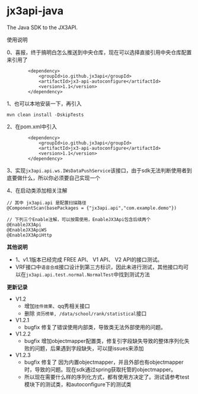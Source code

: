 # jx3api-java

The Java SDK to the JX3API.

使用说明

0、喜报，终于搞明白怎么推送到中央仓库，现在可以选择直接引用中央仓库配置来引用了

```
        <dependency>
            <groupId>io.github.jx3api</groupId>
            <artifactId>jx3-api-autoconfigure</artifactId>
            <version>1.1</version>
        </dependency>         
```

1、也可以本地安装一下，再引入

```
mvn clean install -DskipTests
```

2、在pom.xml中引入

```
        <dependency>
            <groupId>io.github.jx3api</groupId>
            <artifactId>jx3-api-autoconfigure</artifactId>
            <version>1.1</version>
        </dependency>         
```

3、实现`jx3api.api.ws.IWsDataPushService`该接口，由于sdk无法判断使用者到底要做什么，所以你必须要自己实现一个

4、在启动类添加相关注解

```
// 其中 jx3api.api 是配置扫描路径
@ComponentScan(basePackages = {"jx3api.api","com.example.demo"})

// 下列三个Enable注解，可以按需使用，EnableJX3Api包含后续两个
@EnableJX3Api
@EnableJX3ApiWS
@EnableJX3ApiHttp

```

**其他说明**

- 1、v1.1版本已经完成 FREE API、 V1 API、 V2 API的接口测试。
- VRF接口中`语音合成`接口设计到第三方标识，因此未进行测试，其他接口均可以在`jx3api.api.test.normal.NormalTest`中找到测试方法

**更新记录**

- V1.2
    - 增加`挂件效果`、qq秀相关接口
    - 删除 `资历榜单, /data/school/rank/statistical`接口
- V1.2.1
  - bugfix 修复了错误使用内部类，导致类无法外部使用的问题。
- V1.2.2
  - bugfix 增加objectmapper配置类，修复引字段缺失导致的整体序列化失败的问题，后果遇到字段缺失，可以提issues来添加
- V1.2.3
  - bugfix 修复了 因为内置objectmapper，并且外部也有objectmapper时，导致的问题。现在sdk通过spring获取托管的objectmapper。
  - 所以现在需要什么样的序列化方式，都有使用方决定了。测试请参考test模块下的测试类，和autoconfigure下的测试类